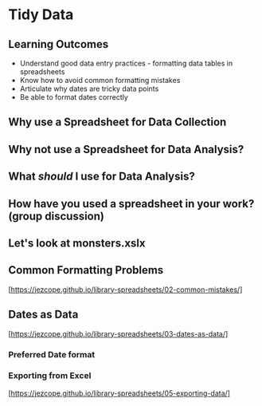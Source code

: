 # Tidy Data

## Learning Outcomes

* Understand good data entry practices - formatting data tables in spreadsheets
* Know how to avoid common formatting mistakes
* Articulate why dates are tricky data points
* Be able to format dates correctly


## Why use a Spreadsheet for Data Collection 

## Why not use a Spreadsheet for Data Analysis?

## What *should* I use for Data Analysis? 

## How have you used a spreadsheet in your work? (group discussion)

## Let's look  at monsters.xslx

## Common Formatting Problems

[https://jezcope.github.io/library-spreadsheets/02-common-mistakes/]

## Dates as Data

[https://jezcope.github.io/library-spreadsheets/03-dates-as-data/]

### Preferred Date format

### Exporting from Excel

[https://jezcope.github.io/library-spreadsheets/05-exporting-data/]





